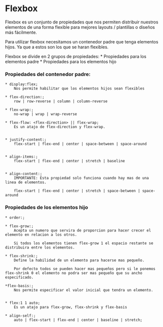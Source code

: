 # Flexbox #
Flexbox es un conjunto de propiedades que nos permiten distribuir nuestros elementos de una forma flexible para mejores layouts / plantillas o diseños más fácilmente.

Para utilizar flexbox necesitamos un contenedor padre que tenga elementos hijos. Ya que a estos son los que se haran flexibles.

Flexbox se divide en 2 grupos de propiedades:
	* Propiedades para los elementos padre
	* Propiedades para los elementos hijo


### Propiedades del contenedor padre: ###


    * display:flex;
	  	Nos permite habilitar que los elementos hijos sean flexibles

	* flex-direction:;
	  	row | row-reverse | column | column-reverse

	* flex-wrap:;
		no-wrap | wrap | wrap-reverse

	* flex-flow: <flex-direction> || flex-wrap;
		Es un atajo de flex-direction y flex-wrap.


	* justify-content:;
		flex-start | flex-end | center | space-between | space-around


	* align-items:;
		flex-start | flex-end | center | stretch | baseline


	* align-content:;
		IMPORTANTE: Esta propiedad solo funciona cuando hay mas de una linea de elementos.

		flex-start | flex-end | center | stretch | space-between | space-around



### Propiedades de los elementos hijo ###


	* order:;

	* flex-grow:;
		Acepta un numero que servira de proporcion para hacer crecer el elemento en relacion a los otros.

		Si todos los elementos tienen flex-grow 1 el espacio restante se distribuira entre los elementos.

	* flex-shrink:;
		Define la habilidad de un elemento para hacerse mas pequeño.

		Por defecto todos se pueden hacer mas pequeños pero si le ponemos flex-shrink 0 el elemento no podra ser mas pequeño que su ancho especificado.

	*flex-basis:;
		Nos permite especificar el valor inicial que tendra un elemento.


	* flex:1 1 auto;
		Es un atajo para flex-grow, flex-shrink y flex-basis

	* align-self:;
		auto | flex-start | flex-end | center | baseline | stretch;